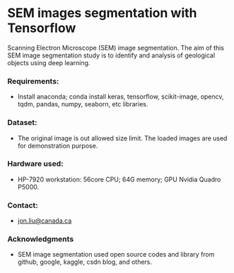 # SEM images segmentation with Tensorflow
Scanning Electron Microscope (SEM) image segmentation.
The aim of this SEM image segmentation study is to identify and analysis of geological objects using deep learning.    

### Requirements: 

* Install anaconda; conda install keras, tensorflow, scikit-image, opencv, tqdm, pandas, numpy, seaborn, etc libraries.


### Dataset: 

* The original image is out allowed size limit. The loaded images are used for demonstration purpose.

### 

### Hardware used: 

* HP-7920 workstation: 56core CPU; 64G memory; GPU Nvidia Quadro P5000.


### Contact: 

* jon.liu@canada.ca

### Acknowledgments
* SEM image segmentation used open source codes and library from github, google, kaggle, csdn blog, and others.
